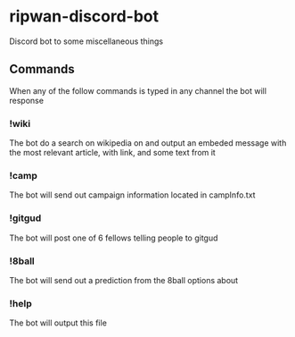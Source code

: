 # ripwan-discord-bot
Discord bot to some miscellaneous things

## Commands
When any of the follow commands is typed in any channel the bot will response


### !wiki <some text>
The bot do a search on wikipedia on <some text> and output an embeded message with the most relevant article, with link, and some text from it

### !camp
The bot will send out campaign information located in campInfo.txt

### !gitgud
The bot will post one of 6 fellows telling people to gitgud

### !8ball <some text>
The bot will send out a prediction from the 8ball options about <some text>

### !help
The bot will output this file